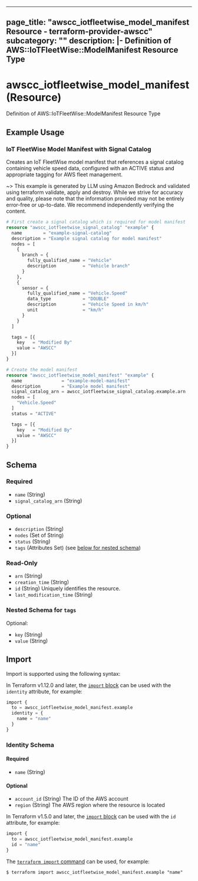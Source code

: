 
---
page_title: "awscc_iotfleetwise_model_manifest Resource - terraform-provider-awscc"
subcategory: ""
description: |-
  Definition of AWS::IoTFleetWise::ModelManifest Resource Type
---

# awscc_iotfleetwise_model_manifest (Resource)

Definition of AWS::IoTFleetWise::ModelManifest Resource Type

## Example Usage

### IoT FleetWise Model Manifest with Signal Catalog

Creates an IoT FleetWise model manifest that references a signal catalog containing vehicle speed data, configured with an ACTIVE status and appropriate tagging for AWS fleet management.

~> This example is generated by LLM using Amazon Bedrock and validated using terraform validate, apply and destroy. While we strive for accuracy and quality, please note that the information provided may not be entirely error-free or up-to-date. We recommend independently verifying the content.

```terraform
# First create a signal catalog which is required for model manifest
resource "awscc_iotfleetwise_signal_catalog" "example" {
  name        = "example-signal-catalog"
  description = "Example signal catalog for model manifest"
  nodes = [
    {
      branch = {
        fully_qualified_name = "Vehicle"
        description          = "Vehicle branch"
      }
    },
    {
      sensor = {
        fully_qualified_name = "Vehicle.Speed"
        data_type            = "DOUBLE"
        description          = "Vehicle Speed in km/h"
        unit                 = "km/h"
      }
    }
  ]

  tags = [{
    key   = "Modified By"
    value = "AWSCC"
  }]
}

# Create the model manifest
resource "awscc_iotfleetwise_model_manifest" "example" {
  name               = "example-model-manifest"
  description        = "Example model manifest"
  signal_catalog_arn = awscc_iotfleetwise_signal_catalog.example.arn
  nodes = [
    "Vehicle.Speed"
  ]
  status = "ACTIVE"

  tags = [{
    key   = "Modified By"
    value = "AWSCC"
  }]
}
```

<!-- schema generated by tfplugindocs -->
## Schema

### Required

- `name` (String)
- `signal_catalog_arn` (String)

### Optional

- `description` (String)
- `nodes` (Set of String)
- `status` (String)
- `tags` (Attributes Set) (see [below for nested schema](#nestedatt--tags))

### Read-Only

- `arn` (String)
- `creation_time` (String)
- `id` (String) Uniquely identifies the resource.
- `last_modification_time` (String)

<a id="nestedatt--tags"></a>
### Nested Schema for `tags`

Optional:

- `key` (String)
- `value` (String)

## Import

Import is supported using the following syntax:

In Terraform v1.12.0 and later, the [`import` block](https://developer.hashicorp.com/terraform/language/import) can be used with the `identity` attribute, for example:

```terraform
import {
  to = awscc_iotfleetwise_model_manifest.example
  identity = {
    name = "name"
  }
}
```

<!-- schema generated by tfplugindocs -->
### Identity Schema

#### Required

- `name` (String)

#### Optional

- `account_id` (String) The ID of the AWS account
- `region` (String) The AWS region where the resource is located

In Terraform v1.5.0 and later, the [`import` block](https://developer.hashicorp.com/terraform/language/import) can be used with the `id` attribute, for example:

```terraform
import {
  to = awscc_iotfleetwise_model_manifest.example
  id = "name"
}
```

The [`terraform import` command](https://developer.hashicorp.com/terraform/cli/commands/import) can be used, for example:

```shell
$ terraform import awscc_iotfleetwise_model_manifest.example "name"
```
